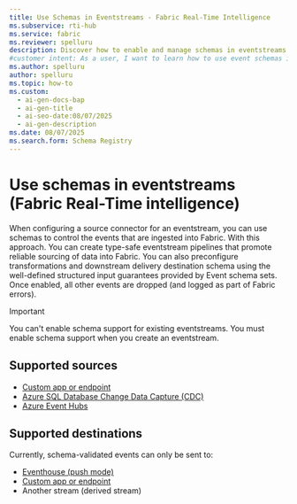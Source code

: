 ```yaml
---
title: Use Schemas in Eventstreams - Fabric Real-Time Intelligence
ms.subservice: rti-hub
ms.service: fabric
ms.reviewer: spelluru
description: Discover how to enable and manage schemas in eventstreams. Step-by-step guidance for custom endpoints, Azure SQL CDC, and schema-validated destinations.
#customer intent: As a user, I want to learn how to use event schemas in eventstreams in Real-Time Intelligence.
ms.author: spelluru
author: spelluru
ms.topic: how-to
ms.custom:
  - ai-gen-docs-bap
  - ai-gen-title
  - ai-seo-date:08/07/2025
  - ai-gen-description
ms.date: 08/07/2025
ms.search.form: Schema Registry
---
```



# Use schemas in eventstreams (Fabric Real-Time intelligence)
When configuring a source connector for an eventstream, you can use schemas to control the events that are ingested into Fabric. With this approach. You can create type-safe eventstream pipelines that promote reliable sourcing of data into Fabric. You can also preconfigure transformations and downstream delivery destination schema using the well-defined structured input guarantees provided by Event schema sets. Once enabled, all other events are dropped (and logged as part of Fabric errors). 

> [!IMPORTANT]
> You can't enable schema support for existing eventstreams. You must enable schema support when you create an eventstream.


## Supported sources
- [Custom app or endpoint](../event-streams/add-source-custom-app.md?pivots=extended-features)
- [Azure SQL Database Change Data Capture (CDC)](../event-streams/add-source-azure-sql-database-change-data-capture.md?pivots=extended-features)
- [Azure Event Hubs](../event-streams/add-source-azure-event-hubs.md?pivots=extended-features)

## Supported destinations

Currently, schema-validated events can only be sent to:

- [Eventhouse (push mode)](../event-streams/add-source-azure-event-hubs.md?pivots=extended-features#configure-schemas-for-an-eventhouse-destination)
- [Custom app or endpoint](../event-streams/add-source-azure-event-hubs.md?pivots=extended-features#configure-schema-for-a-custom-endpoint-destination)
- Another stream (derived stream)

